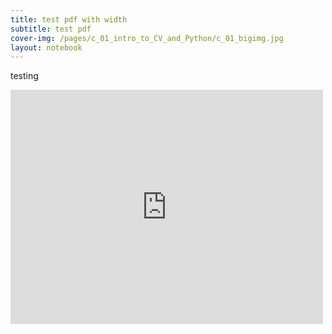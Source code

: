 ```yaml
---
title: test pdf with width
subtitle: test pdf
cover-img: /pages/c_01_intro_to_CV_and_Python/c_01_bigimg.jpg
layout: notebook
---
```

testing

<embed src="https://drive.google.com/viewerng/
viewer?embedded=true&url=https://www.aiismath.com/pages/c_02a_basic_image_processing/Basic_image_processing.pdf" width="500" height="375">